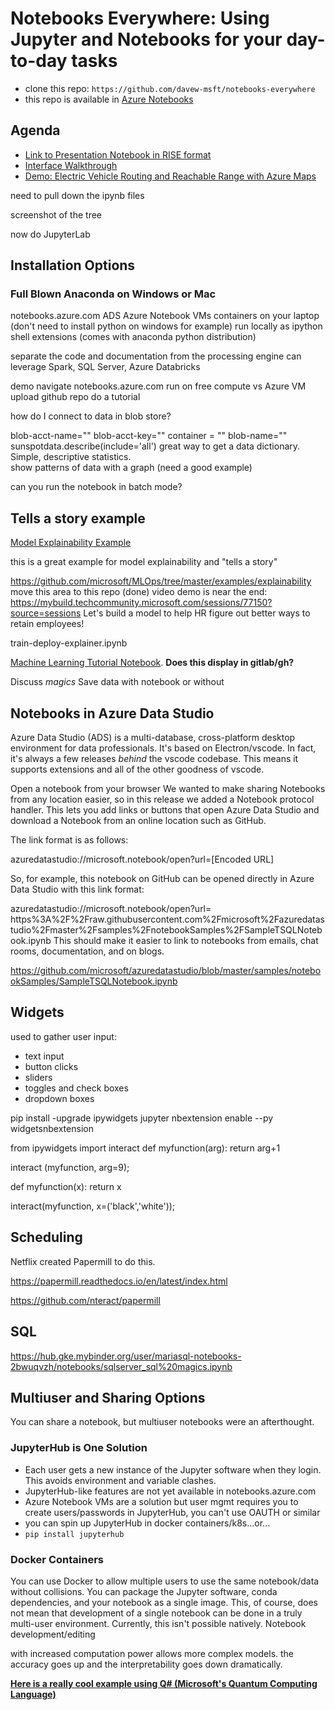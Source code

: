 # Notebooks Everywhere:  Using Jupyter and Notebooks for your day-to-day tasks

* clone this repo:  `https://github.com/davew-msft/notebooks-everywhere`
* this repo is available in [Azure Notebooks](https://notebooks.azure.com/davew/projects/notebooks-everywhere)

## Agenda 

* [Link to Presentation Notebook in RISE format](presentation.ipynb)
* [Interface Walkthrough](01_interface.ipynb)
* [Demo: Electric Vehicle Routing and Reachable Range with Azure Maps](02_ElectricVehicle.ipynb)

need to pull down the ipynb files



screenshot of the tree

now do JupyterLab

## Installation Options

### Full Blown Anaconda on Windows or Mac




notebooks.azure.com
ADS
Azure Notebook VMs
containers on your laptop (don't need to install python on windows for example)
run locally as ipython shell extensions (comes with anaconda python distribution)




separate the code and documentation from the processing engine
    can leverage Spark, SQL Server, Azure Databricks

demo
    navigate notebooks.azure.com
    run on free compute vs Azure VM
    upload github repo
        do a tutorial

how do I connect to data in blob store?  

blob-acct-name=""
blob-acct-key=""
container = ""
blob-name=""
sunspotdata.describe(include='all')  great way to get a data dictionary.  Simple, descriptive statistics.  
show patterns of data with a graph (need a good example)

can you run the notebook in batch mode?  

## Tells a story example

[Model Explainability Example](model_explainability/readme.md)


this is a great example for model explainability and "tells a story"

https://github.com/microsoft/MLOps/tree/master/examples/explainability
move this area to this repo (done)
video demo is near the end:  https://mybuild.techcommunity.microsoft.com/sessions/77150?source=sessions
Let's build a model to help HR figure out better ways to retain employees!

train-deploy-explainer.ipynb


[Machine Learning Tutorial Notebook](ML-tutorial/Machine-Learning-Tutorial.ipynb).  **Does this display in gitlab/gh?**

Discuss *magics*
Save data with notebook or without


## Notebooks in Azure Data Studio

Azure Data Studio (ADS) is a multi-database, cross-platform desktop environment for data professionals.  It's based on Electron/vscode.  In fact, it's always a few releases *behind* the vscode codebase.  This means it supports extensions and all of the other goodness of vscode.

Open a notebook from your browser
We wanted to make sharing Notebooks from any location easier, so in this release we added a Notebook protocol handler. This lets you add links or buttons that open Azure Data Studio and download a Notebook from an online location such as GitHub.

The link format is as follows:

azuredatastudio://microsoft.notebook/open?url=[Encoded URL]

So, for example, this notebook on GitHub can be opened directly in Azure Data Studio with this link format:

azuredatastudio://microsoft.notebook/open?url= https%3A%2F%2Fraw.githubusercontent.com%2Fmicrosoft%2Fazuredatastudio%2Fmaster%2Fsamples%2FnotebookSamples%2FSampleTSQLNotebook.ipynb
This should make it easier to link to notebooks from emails, chat rooms, documentation, and on blogs.

https://github.com/microsoft/azuredatastudio/blob/master/samples/notebookSamples/SampleTSQLNotebook.ipynb

## Widgets

used to gather user input:

* text input
* button clicks
* sliders
* toggles and check boxes
* dropdown boxes

pip install -upgrade ipywidgets
jupyter nbextension enable --py widgetsnbextension

from ipywidgets import interact
def myfunction(arg):
    return arg+1

interact (myfunction, arg=9);

def myfunction(x):
    return x

interact(myfunction, x=('black','white'));

## Scheduling 

Netflix created Papermill to do this.  

https://papermill.readthedocs.io/en/latest/index.html

https://github.com/nteract/papermill

## SQL

https://hub.gke.mybinder.org/user/mariasql-notebooks-2bwuqvzh/notebooks/sqlserver_sql%20magics.ipynb

## Multiuser and Sharing Options

You can share a notebook, but multiuser notebooks were an afterthought.  

### JupyterHub is One Solution

* Each user gets a new instance of the Jupyter software when they login.  This avoids environment and variable clashes.  
* JupyterHub-like features are not yet available in notebooks.azure.com
* Azure Notebook VMs are a solution but user mgmt requires you to create users/passwords in JupyterHub, you can't use OAUTH or similar
* you can spin up JupyterHub in docker containers/k8s...or...
* `pip install jupyterhub`

### Docker Containers

You can use Docker to allow multiple users to use the same notebook/data without collisions.  You can package the Jupyter software, conda dependencies, and your notebook as a single image.  This, of course, does not mean that development of a single notebook can be done in a truly multi-user environment.  Currently, this isn't possible natively.  Notebook development/editing 

with increased computation power allows more complex models.  the accuracy goes up and the interpretability goes down dramatically.  

[**Here is a really cool example using Q# (Microsoft's Quantum Computing Language)**](q-sharp/README.md)

